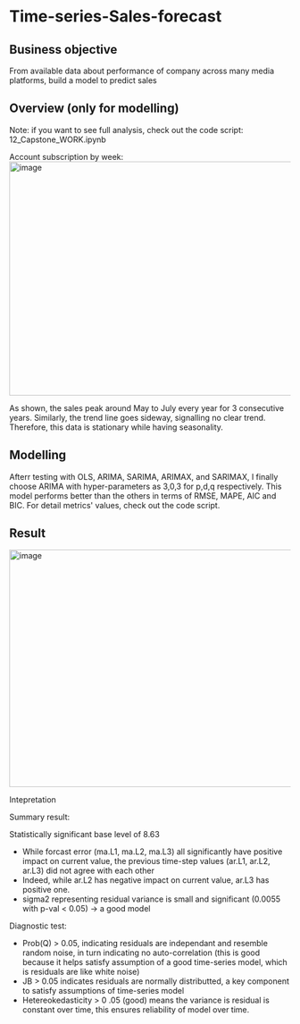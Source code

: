 # Time-series-Sales-forecast
## Business objective
From available data about performance of company across many media platforms, build a model to predict sales

## Overview (only for modelling)
Note: if you want to see full analysis, check out the code script: 
12_Capstone_WORK.ipynb

Account subscription by week:
<img width="1001" height="419" alt="image" src="https://github.com/user-attachments/assets/4f694956-374c-492c-8eff-9158fe95bd54" />

As shown, the sales peak around May to July every year for 3 consecutive years. Similarly, the trend line goes sideway, signalling no clear trend. Therefore, this data is stationary while having seasonality.

## Modelling
Afterr testing with OLS, ARIMA, SARIMA, ARIMAX, and SARIMAX, I finally choose ARIMA with hyper-parameters as 3,0,3 for p,d,q respectively.
This model performs better than the others in terms of RMSE, MAPE, AIC and BIC. For detail metrics' values, check out the code script.

## Result

<img width="608" height="425" alt="image" src="https://github.com/user-attachments/assets/f9652ee8-0456-4bf4-ba72-4b0667bae227" />

Intepretation

Summary result:

Statistically significant base level of 8.63
- While forcast error (ma.L1, ma.L2, ma.L3) all significantly have positive impact on current value, the previous time-step values (ar.L1, ar.L2, ar.L3) did not agree with each other
- Indeed, while ar.L2 has negative impact on current value, ar.L3 has positive one.
- sigma2 representing residual variance is small and significant (0.0055 with p-val < 0.05) -> a good model

Diagnostic test:
- Prob(Q) > 0.05, indicating residuals are independant and resemble random noise, in turn indicating no auto-correlation (this is good because it helps satisfy assumption of a good time-series model, which is residuals are like white noise)
- JB > 0.05 indicates residuals are normally distributted, a key component to satisfy assumptions of time-series model
- Hetereokedasticity > 0 .05 (good) means the variance is residual is constant over time, this ensures reliability of model over time.



